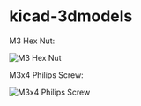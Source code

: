 # kicad-3dmodels

M3 Hex Nut:

![M3 Hex Nut](https://github.com/dhaillant/kicad-3dmodels/raw/master/mechanical/M3-Hex-Nut.png)

M3x4 Philips Screw:

![M3x4 Philips Screw](https://github.com/dhaillant/kicad-3dmodels/raw/master/mechanical/M3x4-Screw.png)

